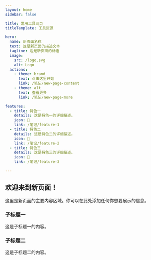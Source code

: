 ```yaml
---
layout: home
sidebar: false

title: 常用工具网页
titleTemplate: 工具资源

hero:
  name: 新页面名称
  text: 这是新页面的描述文本
  tagline: 这是新页面的标语
  image:
    src: /logo.svg
    alt: Logo
  actions:
    - theme: brand
      text: 点击这里开始
      link: /笔记/new-page-content
    - theme: alt
      text: 查看更多
      link: /笔记/new-page-more

features:
  - title: 特色一
    details: 这是特色一的详细描述。
    icon: 🌟
    link: /笔记/feature-1
  - title: 特色二
    details: 这是特色二的详细描述。
    icon: 🚀
    link: /笔记/feature-2
  - title: 特色三
    details: 这是特色三的详细描述。
    icon: 🎨
    link: /笔记/feature-3

---
```


## 欢迎来到新页面！

这里是新页面的主要内容区域。你可以在此处添加任何你想要展示的信息。

### 子标题一

这是子标题一的内容。

### 子标题二

这是子标题二的内容。

